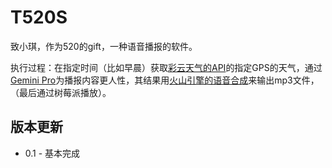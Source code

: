 # T520S

致小琪，作为520的gift，一种语音播报的软件。

执行过程：在指定时间（比如早晨）获取[彩云天气的API](https://caiyunapp.com/api/weather#api)的指定GPS的天气，通过[Gemini Pro](https://ai.google.dev/gemini-api?hl=zh-cn)为播报内容更人性，其结果用[火山引擎的语音合成](https://www.volcengine.com/docs/6561/79823)来输出mp3文件，（最后通过树莓派播放）。



## 版本更新

- 0.1 - 基本完成

